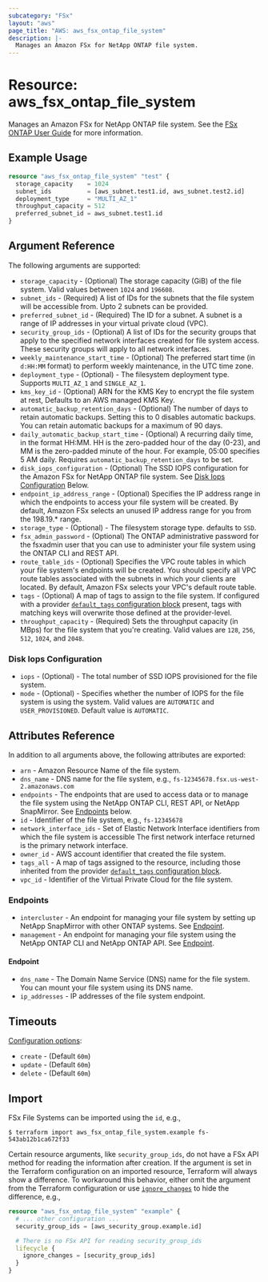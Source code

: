 ```yaml
---
subcategory: "FSx"
layout: "aws"
page_title: "AWS: aws_fsx_ontap_file_system"
description: |-
  Manages an Amazon FSx for NetApp ONTAP file system.
---
```


# Resource: aws_fsx_ontap_file_system

Manages an Amazon FSx for NetApp ONTAP file system.
See the [FSx ONTAP User Guide](https://docs.aws.amazon.com/fsx/latest/ONTAPGuide/what-is-fsx-ontap.html) for more information.

## Example Usage

```terraform
resource "aws_fsx_ontap_file_system" "test" {
  storage_capacity    = 1024
  subnet_ids          = [aws_subnet.test1.id, aws_subnet.test2.id]
  deployment_type     = "MULTI_AZ_1"
  throughput_capacity = 512
  preferred_subnet_id = aws_subnet.test1.id
}
```

## Argument Reference

The following arguments are supported:

* `storage_capacity` - (Optional) The storage capacity (GiB) of the file system. Valid values between `1024` and `196608`.
* `subnet_ids` - (Required) A list of IDs for the subnets that the file system will be accessible from. Upto 2 subnets can be provided.
* `preferred_subnet_id` - (Required) The ID for a subnet. A subnet is a range of IP addresses in your virtual private cloud (VPC).
* `security_group_ids` - (Optional) A list of IDs for the security groups that apply to the specified network interfaces created for file system access. These security groups will apply to all network interfaces.
* `weekly_maintenance_start_time` - (Optional) The preferred start time (in `d:HH:MM` format) to perform weekly maintenance, in the UTC time zone.
* `deployment_type` - (Optional) - The filesystem deployment type. Supports `MULTI_AZ_1` and `SINGLE_AZ_1`.
* `kms_key_id` - (Optional) ARN for the KMS Key to encrypt the file system at rest, Defaults to an AWS managed KMS Key.
* `automatic_backup_retention_days` - (Optional) The number of days to retain automatic backups. Setting this to 0 disables automatic backups. You can retain automatic backups for a maximum of 90 days.
* `daily_automatic_backup_start_time` - (Optional) A recurring daily time, in the format HH:MM. HH is the zero-padded hour of the day (0-23), and MM is the zero-padded minute of the hour. For example, 05:00 specifies 5 AM daily. Requires `automatic_backup_retention_days` to be set.
* `disk_iops_configuration` - (Optional) The SSD IOPS configuration for the Amazon FSx for NetApp ONTAP file system. See [Disk Iops Configuration](#disk-iops-configuration) Below.
* `endpoint_ip_address_range` - (Optional) Specifies the IP address range in which the endpoints to access your file system will be created. By default, Amazon FSx selects an unused IP address range for you from the 198.19.* range.
* `storage_type` - (Optional) - The filesystem storage type. defaults to `SSD`.
* `fsx_admin_password` - (Optional) The ONTAP administrative password for the fsxadmin user that you can use to administer your file system using the ONTAP CLI and REST API.
* `route_table_ids` - (Optional) Specifies the VPC route tables in which your file system's endpoints will be created. You should specify all VPC route tables associated with the subnets in which your clients are located. By default, Amazon FSx selects your VPC's default route table.
* `tags` - (Optional) A map of tags to assign to the file system. If configured with a provider [`default_tags` configuration block](https://registry.terraform.io/providers/hashicorp/aws/latest/docs#default_tags-configuration-block) present, tags with matching keys will overwrite those defined at the provider-level.
* `throughput_capacity` - (Required) Sets the throughput capacity (in MBps) for the file system that you're creating. Valid values are `128`, `256`, `512`, `1024`, and `2048`.

### Disk Iops Configuration

* `iops` - (Optional) - The total number of SSD IOPS provisioned for the file system.
* `mode` - (Optional) - Specifies whether the number of IOPS for the file system is using the system. Valid values are `AUTOMATIC` and `USER_PROVISIONED`. Default value is `AUTOMATIC`.

## Attributes Reference

In addition to all arguments above, the following attributes are exported:

* `arn` - Amazon Resource Name of the file system.
* `dns_name` - DNS name for the file system, e.g., `fs-12345678.fsx.us-west-2.amazonaws.com`
* `endpoints` - The endpoints that are used to access data or to manage the file system using the NetApp ONTAP CLI, REST API, or NetApp SnapMirror. See [Endpoints](#endpoints) below.
* `id` - Identifier of the file system, e.g., `fs-12345678`
* `network_interface_ids` - Set of Elastic Network Interface identifiers from which the file system is accessible The first network interface returned is the primary network interface.
* `owner_id` - AWS account identifier that created the file system.
* `tags_all` - A map of tags assigned to the resource, including those inherited from the provider [`default_tags` configuration block](https://registry.terraform.io/providers/hashicorp/aws/latest/docs#default_tags-configuration-block).
* `vpc_id` - Identifier of the Virtual Private Cloud for the file system.

### Endpoints

* `intercluster` - An endpoint for managing your file system by setting up NetApp SnapMirror with other ONTAP systems. See [Endpoint](#endpoint).
* `management` - An endpoint for managing your file system using the NetApp ONTAP CLI and NetApp ONTAP API. See [Endpoint](#endpoint).

#### Endpoint

* `dns_name` - The Domain Name Service (DNS) name for the file system. You can mount your file system using its DNS name.
* `ip_addresses` - IP addresses of the file system endpoint.

## Timeouts

[Configuration options](https://developer.hashicorp.com/terraform/language/resources/syntax#operation-timeouts):

* `create` - (Default `60m`)
* `update` - (Default `60m`)
* `delete` - (Default `60m`)

## Import

FSx File Systems can be imported using the `id`, e.g.,

```
$ terraform import aws_fsx_ontap_file_system.example fs-543ab12b1ca672f33
```

Certain resource arguments, like `security_group_ids`, do not have a FSx API method for reading the information after creation. If the argument is set in the Terraform configuration on an imported resource, Terraform will always show a difference. To workaround this behavior, either omit the argument from the Terraform configuration or use [`ignore_changes`](https://www.terraform.io/docs/configuration/meta-arguments/lifecycle.html#ignore_changes) to hide the difference, e.g.,

```terraform
resource "aws_fsx_ontap_file_system" "example" {
  # ... other configuration ...
  security_group_ids = [aws_security_group.example.id]

  # There is no FSx API for reading security_group_ids
  lifecycle {
    ignore_changes = [security_group_ids]
  }
}
```
